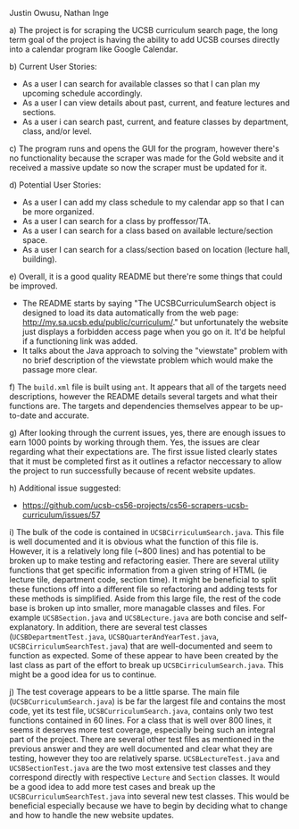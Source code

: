 Justin Owusu, Nathan Inge

a) The project is for scraping the UCSB curriculum search page, the long term goal of the project is having the ability to add UCSB courses directly into a calendar program like Google Calendar.

b) Current User Stories:
- As a user I can search for available classes so that I can plan my upcoming schedule accordingly.
- As a user I can view details about past, current, and feature lectures and sections.
- As a user i can search past, current, and feature classes by department, class, and/or level.

c) The program runs and opens the GUI for the program, however there's no functionality because the scraper was made for the Gold website and it received a massive update so now the scraper must be updated for it.

d) Potential User Stories: 
- As a user I can add my class schedule to my calendar app so that I can be more organized.
- As a user I can search for a class by proffessor/TA.
- As a user I can search for a class based on available lecture/section space.
- As a user I can search for a class/section based on location (lecture hall, building).

e) 
Overall, it is a good quality README but there're some things that could be improved. 
- The README starts by saying "The UCSBCurriculumSearch object is designed to load its data automatically from the web page: http://my.sa.ucsb.edu/public/curriculum/." but unfortunately the website just displays a forbidden access page when you go on it. It'd be helpful if a functioning link was added.
- It talks about the Java approach to solving the "viewstate" problem with no brief description of the viewstate problem which would  make the passage more clear.


f) The `build.xml` file is built using `ant`. It appears that all of the targets need descriptions, however the README details several targets and what their functions are. The targets and dependencies themselves appear to be up-to-date and accurate. 

g) After looking through the current issues, yes, there are enough issues to earn 1000 points by working through them. Yes, the issues are clear regarding what their expectations are. The first issue listed clearly states that it must be completed first as it outlines a refactor neccessary to allow the project to run successfully because of recent website updates.

h) Additional issue suggested: 
- https://github.com/ucsb-cs56-projects/cs56-scrapers-ucsb-curriculum/issues/57

i) The bulk of the code is contained in `UCSBCirriculumSearch.java`. This file is well documented and it is obvious what the function of this file is. However, it is a relatively long file (~800 lines) and has potential to be broken up to make testing and refactoring easier. There are several utility functions that get specific information from a given string of HTML (ie lecture tile, department code, section time). It might be beneficial to split these functions off into a different file so refactoring and adding tests for these methods is simplified. Aside from this large file, the rest of the code base is broken up into smaller, more managable classes and files. For example `UCSBSection.java` and `UCSBLecture.java` are both concise and self-explanatory. In addition, there are several test classes (`UCSBDepartmentTest.java`, `UCSBQuarterAndYearTest.java`, `UCSBCirriculumSearchTest.java`) that are well-documented and seem to function as expected. Some of these appear to have been created by the last class as part of the effort to break up `UCSBCirriculumSearch.java`. This might be a good idea for us to continue. 


j) The test coverage appears to be a little sparse. The main file (`UCSBCurriculumSearch.java`) is be far the largest file and contains the most code, yet its test file, `UCSBCurriculumSearch.java`, contains only two test functions contained in 60 lines. For a class that is well over 800 lines, it seems it deserves more test coverage, especially being such an integral part of the project. There are several other test files as mentioned in the previous answer and they are well documented and clear what they are testing, however they too are relatively sparse. `UCSBLectureTest.java` and `UCSBSectionTest.java` are the two most extensive test classes and they correspond directly with respective `Lecture` and `Section` classes. It would be a good idea to add more test cases and break up the `UCSBCurriculumSearchTest.java` into several new test classes. This would be beneficial especially because we have to begin by deciding what to change and how to handle the new website updates. 
